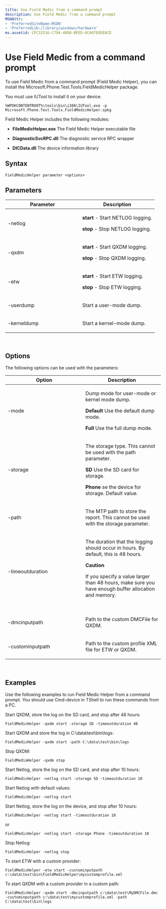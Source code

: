 ```yaml
---
title: Use Field Medic from a command prompt
description: Use Field Medic from a command prompt
MSHAttr:
- 'PreferredSiteName:MSDN'
- 'PreferredLib:/library/windows/hardware'
ms.assetid: CFC32516-C794-40D8-BFED-6C607E85E6CD
---
```


# Use Field Medic from a command prompt


To use Field Medic from a command prompt (Field Medic Helper), you can install the Microsoft.Phone.Test.Tools.FieldMedicHelper package.

You must use IUTool to install it on your device.

``` syntax
%WPDKCONTENTROOT%\tools\bin\i386\IUTool.exe -p Microsoft.Phone.Test.Tools.FieldMedicHelper.spkg
```

Field Medic Helper includes the following modules:

-   **FileMedicHelper.exe** The Field Medic Helper executable file

-   **DiagnosticSvcRPC.dll** The diagnostic service RPC wrapper

-   **DICData.dll** The device information library

## Syntax


``` syntax
FieldMedicHelper parameter <options>
```

## Parameters


<table>
<colgroup>
<col width="50%" />
<col width="50%" />
</colgroup>
<thead>
<tr class="header">
<th>Parameter</th>
<th>Description</th>
</tr>
</thead>
<tbody>
<tr class="odd">
<td><p>-netlog</p></td>
<td><p><strong>start</strong> - Start NETLOG logging.</p>
<p><strong>stop</strong> - Stop NETLOG logging.</p></td>
</tr>
<tr class="even">
<td><p>-qxdm</p></td>
<td><p><strong>start</strong> - Start QXDM logging.</p>
<p><strong>stop</strong> - Stop QXDM logging.</p></td>
</tr>
<tr class="odd">
<td><p>-etw</p></td>
<td><p><strong>start</strong> - Start ETW logging.</p>
<p><strong>stop</strong> - Stop ETW logging.</p></td>
</tr>
<tr class="even">
<td><p>-userdump</p></td>
<td><p>Start a user-mode dump.</p></td>
</tr>
<tr class="odd">
<td><p>-kerneldump</p></td>
<td><p>Start a kernel-mode dump.</p></td>
</tr>
</tbody>
</table>

 

## Options


The following options can be used with the parameters:

<table>
<colgroup>
<col width="50%" />
<col width="50%" />
</colgroup>
<thead>
<tr class="header">
<th>Option</th>
<th>Description</th>
</tr>
</thead>
<tbody>
<tr class="odd">
<td><p>-mode</p></td>
<td><p>Dump mode for user-mode or kernel mode dump.</p>
<p><strong>Default</strong> Use the default dump mode.</p>
<p><strong>Full</strong> Use the full dump mode.</p></td>
</tr>
<tr class="even">
<td><p>-storage</p></td>
<td><p>The storage type. This cannot be used with the path parameter.</p>
<p><strong>SD</strong> Use the SD card for storage.</p>
<p><strong>Phone</strong> se the device for storage. Default value.</p></td>
</tr>
<tr class="odd">
<td><p>-path</p></td>
<td><p>The MTP path to store the report. This cannot be used with the storage parameter.</p></td>
</tr>
<tr class="even">
<td><p>-timeoutduration</p></td>
<td><p>The duration that the logging should occur in hours. By default, this is 48 hours.</p>
<div class="alert">
<strong>Caution</strong>  
<p>If you specify a value larger than 48 hours, make sure you have enough buffer allocation and memory.</p>
</div>
<div>
 
</div></td>
</tr>
<tr class="odd">
<td><p>-dmcinputpath</p></td>
<td><p>Path to the custom DMCFile for QXDM.</p></td>
</tr>
<tr class="even">
<td><p>-custominputpath</p></td>
<td><p>Path to the custom profile XML file for ETW or QXDM.</p></td>
</tr>
</tbody>
</table>

 

## Examples


Use the following examples to run Field Medic Helper from a command prompt. You should use Cmd-device in TShell to run these commands from a PC.

Start QXDM, store the log on the SD card, and stop after 48 hours:

``` syntax
FieldMedicHelper -qxdm start -storage SD -timeoutduration 48
```

Start QXDM and store the log in C:\\data\\test\\bin\\logs:

``` syntax
FieldMedicHelper -qxdm start -path C:\data\test\bin\logs
```

Stop QXDM:

``` syntax
FieldMediaHelper -qxdm stop
```

Start Netlog, store the log on the SD card, and stop after 10 hours:

``` syntax
FieldMedicHelper -netlog start -storage SD -timeoutduration 10
```

Start Netlog with default values:

``` syntax
FieldMedicHelper -netlog start
```

Start Netlog, store the log on the device, and stop after 10 hours:

``` syntax
FieldMedicHelper -netlog start -timeoutduration 10
```

or

``` syntax
FieldMedicHelper -netlog start -storage Phone -timeoutduration 10
```

Stop Netlog:

``` syntax
FieldMedicHelper -netlog stop
```

To start ETW with a custom provider:

``` syntax
FieldMedicHelper -etw start -custominputpath c:\data\test\bin\FieldMedicHelper\mycustomprofile.xml
```

To start QXDM with a custom provider in a custom path:

``` syntax
FieldMedicHelper -qxdm start -dmcinputpath c:\data\test\MyDMCFile.dmc -custominputpath c:\data\test\mycustomprofile.xml -path C:\data\test\bin\logs
```

 

 






